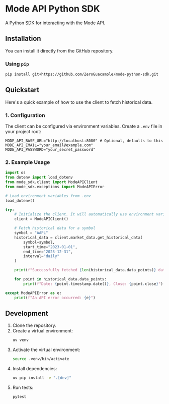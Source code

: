 # Mode API Python SDK

A Python SDK for interacting with the Mode API.

## Installation

You can install it directly from the GitHub repository.

### Using `pip`

```bash
pip install git+https://github.com/ZeroGuacamole/mode-python-sdk.git
```

## Quickstart

Here's a quick example of how to use the client to fetch historical data.

### 1. Configuration

The client can be configured via environment variables. Create a `.env` file in your project root:

```
MODE_API_BASE_URL="http://localhost:8080" # Optional, defaults to this
MODE_API_EMAIL="your_email@example.com"
MODE_API_PASSWORD="your_secret_password"
```

### 2. Example Usage

```python
import os
from dotenv import load_dotenv
from mode_sdk.client import ModeAPIClient
from mode_sdk.exceptions import ModeAPIError

# Load environment variables from .env
load_dotenv()

try:
    # Initialize the client. It will automatically use environment variables.
    client = ModeAPIClient()

    # Fetch historical data for a symbol
    symbol = "AAPL"
    historical_data = client.market_data.get_historical_data(
        symbol=symbol,
        start_time="2023-01-01",
        end_time="2023-12-31",
        interval="daily"
    )

    print(f"Successfully fetched {len(historical_data.data_points)} data points for {symbol}.")

    for point in historical_data.data_points:
        print(f"Date: {point.timestamp.date()}, Close: {point.close}")

except ModeAPIError as e:
    print(f"An API error occurred: {e}")

```

## Development

1.  Clone the repository.
2.  Create a virtual environment:
    ```bash
    uv venv
    ```
3.  Activate the virtual environment:
    ```bash
    source .venv/bin/activate
    ```
4.  Install dependencies:
    ```bash
    uv pip install -e ".[dev]"
    ```
5.  Run tests:
    ```bash
    pytest
    ```
